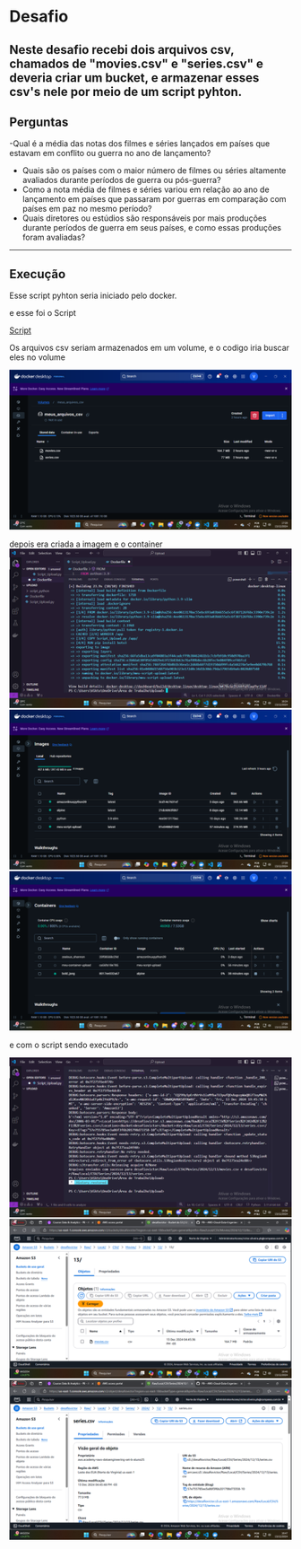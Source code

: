 # **Desafio** 

Neste desafio recebi dois arquivos csv, chamados de "movies.csv" e "series.csv" e deveria criar um bucket, e armazenar esses csv's nele por meio de um script pyhton. 
------------------------------------------------------------------------------------------------

## **Perguntas** 
-Qual é a média das notas dos filmes e séries lançados em países que estavam em conflito ou guerra no ano de lançamento?
- Quais são os países com o maior número de filmes ou séries altamente avaliados durante períodos de guerra ou pós-guerra?
- Como a nota média de filmes e séries variou em relação ao ano de lançamento em países que passaram por guerras em comparação com países em paz no mesmo período?
- Quais diretores ou estúdios são responsáveis por mais produções durante períodos de guerra em seus países, e como essas produções foram avaliadas? 

------------------------------------------------------------------------------------------------

## **Execução**

Esse script pyhton seria iniciado pelo docker. 

e esse foi o Script

[Script](Script_Upload.py)


Os arquivos csv seriam armazenados em um volume, e o codigo iria buscar eles no volume 

![imagem](../Evidencias/Volume.png) 

depois era criada a imagem e o container 
![Imagem](../Evidencias/Imagem_bucket_criada.png)
![Imagem](../Evidencias/Images.png) 
![Imagem](../Evidencias/Container.png) 

e com o script sendo executado 

![Imagem](../Evidencias/Script_Rodou_com_sucesso.png)
![Imagem](../Evidencias/Movies_no_bucket.png)
![Imagem](../Evidencias/Serie_no_bucket.png) 
